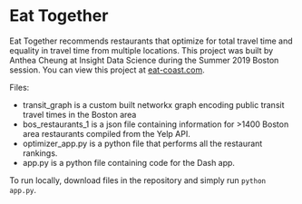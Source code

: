 # Eat Together

Eat Together recommends restaurants that optimize for total travel time and equality in travel time from multiple locations. This project was built by Anthea Cheung at Insight Data Science during the Summer 2019 Boston session. You can view this project at [eat-coast.com](http://eat-coast.com).

Files:
  * transit_graph is a custom built networkx graph encoding public transit travel times in the Boston area
  * bos_restaurants_1 is a json file containing information for >1400 Boston area restaurants compiled from the Yelp API.
  * optimizer_app.py is a python file that performs all the restaurant rankings.
  * app.py is a python file containing code for the Dash app.
  
  
To run locally, download files in the repository and simply run
`python app.py`.
